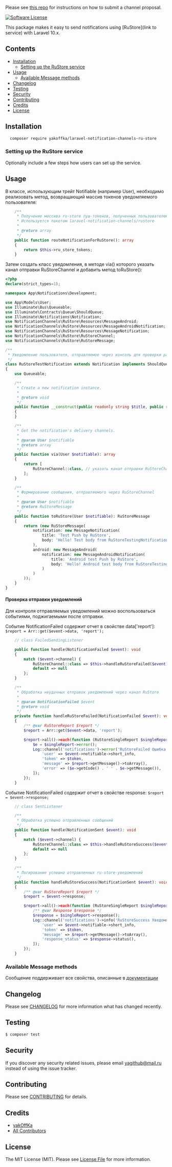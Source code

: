 Please see [this repo](https://github.com/laravel-notification-channels/channels) for instructions on how to submit a channel proposal.

[//]: # (# A Boilerplate repo for contributions)

[//]: # ()
[//]: # ([![Latest Version on Packagist]&#40;https://img.shields.io/packagist/v/laravel-notification-channels/ru-store.svg?style=flat-square&#41;]&#40;https://packagist.org/packages/laravel-notification-channels/ru-store&#41;)

[![Software License](https://img.shields.io/badge/license-MIT-brightgreen.svg?style=flat-square)](LICENSE.md)

[//]: # ([![Build Status]&#40;https://img.shields.io/travis/laravel-notification-channels/ru-store/master.svg?style=flat-square&#41;]&#40;https://travis-ci.org/laravel-notification-channels/ru-store&#41;)

[//]: # ([![StyleCI]&#40;https://styleci.io/repos/:style_ci_id/shield&#41;]&#40;https://styleci.io/repos/:style_ci_id&#41;)

[//]: # ([![SensioLabsInsight]&#40;https://img.shields.io/sensiolabs/i/:sensio_labs_id.svg?style=flat-square&#41;]&#40;https://insight.sensiolabs.com/projects/:sensio_labs_id&#41;)

[//]: # ([![Quality Score]&#40;https://img.shields.io/scrutinizer/g/laravel-notification-channels/ru-store.svg?style=flat-square&#41;]&#40;https://scrutinizer-ci.com/g/laravel-notification-channels/ru-store&#41;)

[//]: # ([![Code Coverage]&#40;https://img.shields.io/scrutinizer/coverage/g/laravel-notification-channels/ru-store/master.svg?style=flat-square&#41;]&#40;https://scrutinizer-ci.com/g/laravel-notification-channels/ru-store/?branch=master&#41;)

[//]: # ([![Total Downloads]&#40;https://img.shields.io/packagist/dt/laravel-notification-channels/ru-store.svg?style=flat-square&#41;]&#40;https://packagist.org/packages/laravel-notification-channels/ru-store&#41;)

This package makes it easy to send notifications using [RuStore](link to service) with Laravel 10.x.


## Contents

- [Installation](#installation)
	- [Setting up the RuStore service](#setting-up-the-RuStore-service)
- [Usage](#usage)
	- [Available Message methods](#available-message-methods)
- [Changelog](#changelog)
- [Testing](#testing)
- [Security](#security)
- [Contributing](#contributing)
- [Credits](#credits)
- [License](#license)


## Installation

```bash
  composer require yakoffka/laravel-notification-channels-ru-store
```

### Setting up the RuStore service

Optionally include a few steps how users can set up the service.

## Usage

В классе, использующим трейт Notifiable (например User), необходимо реализовать метод, возвращающий массив токенов уведомляемого пользователя:

```php
    /**
     * Получение массива ru-store пуш-токенов, полученных пользователем.
     * Используется пакетом laravel-notification-channels/rustore
     *
     * @return array
     */
    public function routeNotificationForRuStore(): array
    {
        return $this->ru_store_tokens;
    }
```

Затем создать класс уведомления, в методе via() которого указать канал отправки RuStoreChannel и добавить метод toRuStore():
```php
<?php
declare(strict_types=1);

namespace App\Notifications\Development;

use App\Models\User;
use Illuminate\Bus\Queueable;
use Illuminate\Contracts\Queue\ShouldQueue;
use Illuminate\Notifications\Notification;
use NotificationChannels\RuStore\Resources\MessageAndroid;
use NotificationChannels\RuStore\Resources\MessageAndroidNotification;
use NotificationChannels\RuStore\Resources\MessageNotification;
use NotificationChannels\RuStore\RuStoreChannel;
use NotificationChannels\RuStore\RuStoreMessage;

/**
 * Уведомление пользователя, отправляемое через консоль для проверки работы канала RuStore
 */
class RuStoreTestNotification extends Notification implements ShouldQueue
{
    use Queueable;

    /**
     * Create a new notification instance.
     *
     * @return void
     */
    public function __construct(public readonly string $title, public readonly string $body)
    {
    }

    /**
     * Get the notification's delivery channels.
     *
     * @param User $notifiable
     * @return array
     */
    public function via(User $notifiable): array
    {
        return [
            RuStoreChannel::class, // указать канал отправки RuStoreChannel
        ];
    }

    /**
     * Формирование сообщения, отправляемого через RuStoreChannel
     *
     * @param User $notifiable
     * @return RuStoreMessage
     */
    public function toRuStore(User $notifiable): RuStoreMessage
    {
        return (new RuStoreMessage(
            notification: new MessageNotification(
                title: 'Test Push by RuStore',
                body: 'Hello! Test body from RuStoreTestingNotification',
            ),
            android: new MessageAndroid(
                notification: new MessageAndroidNotification(
                    title: 'Android test Push by RuStore',
                    body: 'Hello! Android test body from RuStoreTestingNotification',
                )
            )
        ));
    }
}

```


#### Проверка отправки уведомлений
Для контроля отправляемых уведомлений можно воспользоваться событиями, поджигаемыми после отправки.

Событие NotificationFailed содержит отчет в свойстве data['report']: ```$report = Arr::get($event->data, 'report');```

```php
    // class FailedSendingListener

    public function handle(NotificationFailed $event): void
    {
        match ($event->channel) {
            RuStoreChannel::class => $this->handleRuStoreFailed($event),
            default => null
        };
    }

    /**
     * Обработка неудачных отправок уведомлений через канал RuStore
     *
     * @param NotificationFailed $event
     * @return void
     */
    private function handleRuStoreFailed(NotificationFailed $event): void
    {
        /** @var RuStoreReport $report */
        $report = Arr::get($event->data, 'report');

        $report->all()->each(function (RuStoreSingleReport $singleReport, string $token) use ($report, $event): void {
            $e = $singleReport->error();
            Log::channel('notifications')->error('RuStoreFailed Ошибка отправки уведомления', [
                'user' => $event->notifiable->short_info,
                'token' => $token,
                'message' => $report->getMessage()->toArray(),
                'error' => ($e->getCode() . ' ' . $e->getMessage()),
            ]);
        });
    }

```

Событие NotificationFailed содержит отчет в свойстве response: ```$report = $event->response;```

```php
    // class SentListener

    /**
     * Обработка успешно отправленных сообщений
     */
    public function handle(NotificationSent $event): void
    {
        match ($event->channel) {
            RuStoreChannel::class => $this->handleRuStoreSuccess($event),
            default => null
        };
    }

    /**
     * Логирование успешно отправленных ru-store-уведомлений
     */
    public function handleRuStoreSuccess(NotificationSent $event): void
    {
        /** @var RuStoreReport $report */
        $report = $event->response;

        $report->all()->each(function (RuStoreSingleReport $singleReport, string $token) use ($report, $event): void {
            /** @var Response $response */
            $response = $singleReport->response();
            Log::channel('notifications')->info('RuStoreSuccess Уведомление успешно отправлено', [
                'user' => $event->notifiable->short_info,
                'token' => $token,
                'message' => $report->getMessage()->toArray(),
                'response_status' => $response->status(),
            ]);
        });
    }

```


### Available Message methods

Сообщение поддерживает все свойства, описанные в [документации](https://www.rustore.ru/help/sdk/push-notifications/send-push-notifications)

## Changelog

Please see [CHANGELOG](CHANGELOG.md) for more information what has changed recently.

## Testing

``` bash
$ composer test
```

## Security

If you discover any security related issues, please email yagithub@mail.ru instead of using the issue tracker.

## Contributing

Please see [CONTRIBUTING](CONTRIBUTING.md) for details.

## Credits

- [yakOffKa](https://github.com/yakoffka)
- [All Contributors](../../contributors)

## License

The MIT License (MIT). Please see [License File](LICENSE.md) for more information.
